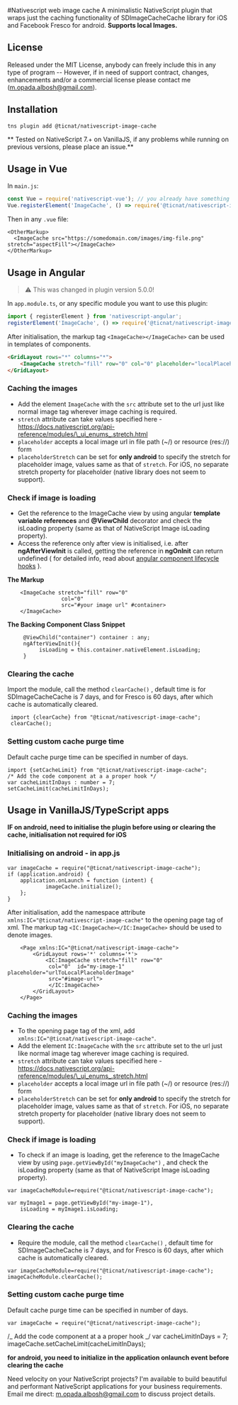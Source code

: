 #Nativescript web image cache
A minimalistic NativeScript plugin that wraps just the caching functionality of SDImageCacheCache library for iOS and Facebook Fresco for android.
**Supports local Images.**

## License

Released under the MIT License, anybody can freely include this in any type of program -- However, if in need of support contract, changes, enhancements and/or a commercial license please contact me (m.opada.albosh@gmail.com).

## Installation

    tns plugin add @ticnat/nativescript-image-cache

** Tested on NativeScript 7.+ on VanillaJS, if any problems while running on previous versions, please place an issue.**

## Usage in Vue

In `main.js`:

```js
const Vue = require('nativescript-vue'); // you already have something like this
Vue.registerElement('ImageCache', () => require('@ticnat/nativescript-image-cache').ImageCache); // now add this
```

Then in any `.vue` file:

```vue
<OtherMarkup>
  <ImageCache src="https://somedomain.com/images/img-file.png" stretch="aspectFill"></ImageCache>
</OtherMarkup>
```

## Usage in Angular

> ⚠️ This was changed in plugin version 5.0.0!

In `app.module.ts`, or any specific module you want to use this plugin:

```typescript
import { registerElement } from 'nativescript-angular';
registerElement('ImageCache', () => require('@ticnat/nativescript-image-cache').ImageCache);
```

After initialisation, the markup tag `<ImageCache></ImageCache>` can be used in templates of components.

```html
<GridLayout rows="*" columns="*">
	<ImageCache stretch="fill" row="0" col="0" placeholder="localPlaceholderImgorResUrl" src="#your image url here"> </ImageCache>
</GridLayout>
```

### Caching the images

- Add the element `ImageCache` with the `src` attribute set to the url just like normal image tag wherever image caching is required.
- `stretch` attribute can take values specified here -https://docs.nativescript.org/api-reference/modules/\_ui_enums_.stretch.html
- `placeholder` accepts a local image url in file path (~/) or resource (res://) form
- `placeholderStretch` can be set for **only android** to specify the stretch for placeholder image, values same as that of `stretch`. For iOS, no separate stretch property for placeholder (native library does not seem to support).

### Check if image is loading

- Get the reference to the ImageCache view by using angular **template variable references** and **@ViewChild** decorator and check the isLoading property (same as that of NativeScript Image isLoading property).
- Access the reference only after view is initialised, i.e. after **ngAfterViewInit** is called, getting the reference in **ngOnInit** can return undefined ( for detailed info, read about [angular component lifecycle hooks](https://angular.io/docs/ts/latest/guide/lifecycle-hooks.html) ).

**The Markup**

        <ImageCache stretch="fill" row="0"
                     col="0"
                     src="#your image url" #container>
        </ImageCache>

**The Backing Component Class Snippet**

         @ViewChild("container") container : any;
         ngAfterViewInit(){
              isLoading = this.container.nativeElement.isLoading;
         }

### Clearing the cache

Import the module, call the method `clearCache()` , default time is for SDImageCacheCache is 7 days, and for Fresco is 60 days, after which cache is automatically cleared.

     import {clearCache} from "@ticnat/nativescript-image-cache";
     clearCache();

### Setting custom cache purge time

Default cache purge time can be specified in number of days.

    import {setCacheLimit} from "@ticnat/nativescript-image-cache";
    /* Add the code component at a a proper hook */
    var cacheLimitInDays : number = 7;
    setCacheLimit(cacheLimitInDays);

## Usage in VanillaJS/TypeScript apps

**IF on android, need to initialise the plugin before using or clearing the cache, initialisation not required for iOS**

### Initialising on android - in app.js

    var imageCache = require("@ticnat/nativescript-image-cache");
    if (application.android) {
        application.onLaunch = function (intent) {
                imageCache.initialize();
        };
    }

After initialisation, add the namespace attribute `xmlns:IC="@ticnat/nativescript-image-cache"` to the opening page tag of xml. The markup tag `<IC:ImageCache></IC:ImageCache>` should be used to denote images.

```
    <Page xmlns:IC="@ticnat/nativescript-image-cache">
        <GridLayout rows='*' columns='*'>
            <IC:ImageCache stretch="fill" row="0"
             col="0"  id="my-image-1" placeholder="urlToLocalPlaceholderImage"
             src="#image-url">
             </IC:ImageCache>
        </GridLayout>
    </Page>
```

### Caching the images

- To the opening page tag of the xml, add
  `xmlns:IC="@ticnat/nativescript-image-cache"`.
- Add the element `IC:ImageCache` with the `src` attribute set to the url just like normal image tag wherever image caching is required.
- `stretch` attribute can take values specified here -https://docs.nativescript.org/api-reference/modules/\_ui_enums_.stretch.html
- `placeholder` accepts a local image url in file path (~/) or resource (res://) form
- `placeholderStretch` can be set for **only android** to specify the stretch for placeholder image, values same as that of `stretch`. For iOS, no separate stretch property for placeholder (native library does not seem to support).

### Check if image is loading

- To check if an image is loading, get the reference to the ImageCache view by using `page.getViewById("myImageCache")` , and check the isLoading property (same as that of NativeScript Image isLoading property).

```
var imageCacheModule=require("@ticnat/nativescript-image-cache");

var myImage1 = page.getViewById("my-image-1"),
    isLoading = myImage1.isLoading;

```

### Clearing the cache

- Require the module, call the method `clearCache()` , default time for SDImageCacheCache is 7 days, and for Fresco is 60 days, after which cache is automatically cleared.

```
var imageCacheModule=require("@ticnat/nativescript-image-cache");
imageCacheModule.clearCache();
```

### Setting custom cache purge time

Default cache purge time can be specified in number of days.

    var imageCache = require("@ticnat/nativescript-image-cache");

/_ Add the code component at a a proper hook _/
var cacheLimitInDays = 7;
imageCache.setCacheLimit(cacheLimitInDays);

**for android, you need to initialize in the application onlaunch event before clearing the cache**

Need velocity on your NativeScript projects? I'm available to build beautiful and performant NativeScript applications for your business requirements. Email me direct: m.opada.albosh@gmail.com to discuss project details.
